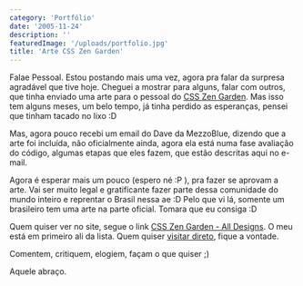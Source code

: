 ```yaml
---
category: 'Portfólio'
date: '2005-11-24'
description: ''
featuredImage: '/uploads/portfolio.jpg'
title: 'Arte CSS Zen Garden'
---
```


Falae Pessoal. Estou postando mais uma vez, agora pra falar da surpresa agradável que tive hoje. Cheguei a mostrar para alguns, falar com outros, que tinha enviado uma arte para o pessoal do [CSS Zen Garden](http://www.csszengarden.com 'Entrar no Site CSS Zen Garden [Este link abre em uma nova janela]'). Mas isso tem alguns meses, um belo tempo, já tinha perdido as esperanças, pensei que tinham tacado no lixo :D

Mas, agora pouco recebi um email do Dave da MezzoBlue, dizendo que a arte foi incluída, não oficialmente ainda, agora ela está numa fase avaliação do código, algumas etapas que eles fazem, que estão descritas aqui no e-mail.

Agora é esperar mais um pouco (espero né :P ), pra fazer se aprovam a arte. Vai ser muito legal e gratificante fazer parte dessa comunidade do mundo inteiro e reprentar o Brasil nessa ae :D Pelo que vi lá, somente um brasileiro tem uma arte na parte oficial. Tomara que eu consiga :D

Quem quiser ver no site, segue o link [CSS Zen Garden - All Designs](http://www.mezzoblue.com/zengarden/alldesigns/ 'Visitar All Designs | CSS Zen Garden [Este link abre em uma nova janela]'). O meu está em primeiro ali da lista. Quem quiser [visitar direto](http://www.csszengarden.com/?cssfile=http://projetos.imagelink.com.br/csszen/sample.css 'Visitar Meu modelo do CSS Zen Garden [Este link abre em uma nova janela]'), fique a vontade.

Comentem, critiquem, elogiem, façam o que quiser ;)

Aquele abraço.

